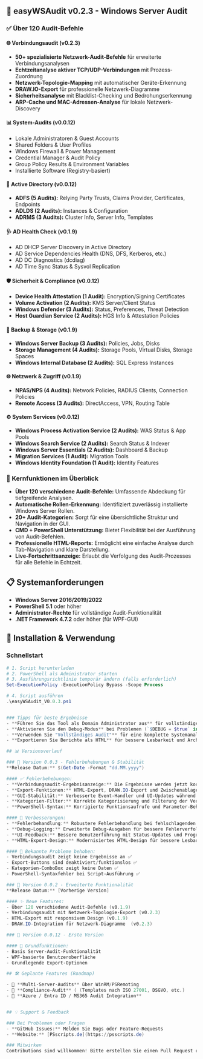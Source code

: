 ## 🚀 easyWSAudit v0.2.3 - Windows Server Audit

### ✅ Über 120 Audit-Befehle

#### 🌐 Verbindungsaudit (v0.2.3)
*   **50+ spezialisierte Netzwerk-Audit-Befehle** für erweiterte Verbindungsanalysen
*   **Echtzeitanalyse aktiver TCP/UDP-Verbindungen** mit Prozess-Zuordnung
*   **Netzwerk-Topologie-Mapping** mit automatischer Geräte-Erkennung
*   **DRAW.IO-Export** für professionelle Netzwerk-Diagramme
*   **Sicherheitsanalyse** mit Blacklist-Checking und Bedrohungserkennung
*   **ARP-Cache und MAC-Adressen-Analyse** für lokale Netzwerk-Discovery


#### 📊 System-Audits (v0.0.12)
*   Lokale Administratoren & Guest Accounts
*   Shared Folders & User Profiles
*   Windows Firewall & Power Management
*   Credential Manager & Audit Policy
*   Group Policy Results & Environment Variables
*   Installierte Software (Registry-basiert)

#### 🔐 Active Directory (v0.0.12)
*   **ADFS (5 Audits):** Relying Party Trusts, Claims Provider, Certificates, Endpoints
*   **ADLDS (2 Audits):** Instances & Configuration
*   **ADRMS (3 Audits):** Cluster Info, Server Info, Templates

#### 🩺 AD Health Check (v0.1.9)
*   AD DHCP Server Discovery in Active Directory
*   AD Service Dependencies Health (DNS, DFS, Kerberos, etc.)
*   AD DC Diagnostics (dcdiag)
*   AD Time Sync Status & Sysvol Replication

#### 🛡️ Sicherheit & Compliance (v0.0.12)
*   **Device Health Attestation (1 Audit):** Encryption/Signing Certificates
*   **Volume Activation (2 Audits):** KMS Server/Client Status
*   **Windows Defender (3 Audits):** Status, Preferences, Threat Detection
*   **Host Guardian Service (2 Audits):** HGS Info & Attestation Policies

#### 💾 Backup & Storage (v0.1.9)
*   **Windows Server Backup (3 Audits):** Policies, Jobs, Disks
*   **Storage Management (4 Audits):** Storage Pools, Virtual Disks, Storage Spaces
*   **Windows Internal Database (2 Audits):** SQL Express Instances

#### 🌐 Netzwerk & Zugriff (v0.1.9)
*   **NPAS/NPS (4 Audits):** Network Policies, RADIUS Clients, Connection Policies
*   **Remote Access (3 Audits):** DirectAccess, VPN, Routing Table

#### ⚙️ System Services (v0.0.12)
*   **Windows Process Activation Service (2 Audits):** WAS Status & App Pools
*   **Windows Search Service (2 Audits):** Search Status & Indexer
*   **Windows Server Essentials (2 Audits):** Dashboard & Backup
*   **Migration Services (1 Audit):** Migration Tools
*   **Windows Identity Foundation (1 Audit):** Identity Features


### 🎯 Kernfunktionen im Überblick
*   **Über 120 verschiedene Audit-Befehle:** Umfassende Abdeckung für tiefgreifende Analysen.
*   **Automatische Rollen-Erkennung:** Identifiziert zuverlässig installierte Windows Server Rollen.
*   **20+ Audit-Kategorien:** Sorgt für eine übersichtliche Struktur und Navigation in der GUI.
*   **CMD + PowerShell Unterstützung:** Bietet Flexibilität bei der Ausführung von Audit-Befehlen.
*   **Professionelle HTML-Reports:** Ermöglicht eine einfache Analyse durch Tab-Navigation und klare Darstellung.
*   **Live-Fortschrittsanzeige:** Erlaubt die Verfolgung des Audit-Prozesses für alle Befehle in Echtzeit.


## 📋 Systemanforderungen
- **Windows Server 2016/2019/2022**
- **PowerShell 5.1** oder höher
- **Administrator-Rechte** für vollständige Audit-Funktionalität
- **.NET Framework 4.7.2** oder höher (für WPF-GUI)

## 🚀 Installation & Verwendung

### Schnellstart
```powershell
# 1. Script herunterladen
# 2. PowerShell als Administrator starten
# 3. Ausführungsrichtlinie temporär ändern (falls erforderlich)
Set-ExecutionPolicy -ExecutionPolicy Bypass -Scope Process

# 4. Script ausführen
.\easyWSAudit_V0.0.3.ps1


### Tipps für beste Ergebnisse
- **Führen Sie das Tool als Domain Administrator aus** für vollständige AD-Audits
- **Aktivieren Sie den Debug-Modus** bei Problemen (`$DEBUG = $true` in Zeile 5)
- **Verwenden Sie "Vollständiges Audit"** für eine komplette Systemanalyse
- **Exportieren Sie Berichte als HTML** für bessere Lesbarkeit und Archivierung

## 📊 Versionsverlauf

### 🔧 Version 0.0.3 - Fehlerbehebungen & Stabilität
**Release Datum:** $(Get-Date -Format "dd.MM.yyyy")

#### ✅ Fehlerbehebungen:
- **Verbindungsaudit-Ergebnisanzeige:** Die Ergebnisse werden jetzt korrekt in der GUI angezeigt
- **Export-Funktionen:** HTML-Export, DRAW.IO-Export und Zwischenablage-Funktion für Verbindungsaudit funktionieren wieder
- **GUI-Stabilität:** Verbesserte Event-Handler und UI-Updates während des Audit-Prozesses
- **Kategorien-Filter:** Korrekte Kategorisierung und Filterung der Verbindungsaudit-Ergebnisse
- **PowerShell-Syntax:** Korrigierte Funktionsaufrufe und Parameter-Behandlung

#### 🔄 Verbesserungen:
- **Fehlerbehandlung:** Robustere Fehlerbehandlung bei fehlschlagenden Audit-Befehlen
- **Debug-Logging:** Erweiterte Debug-Ausgaben für bessere Fehlerverfolgung
- **UI-Feedback:** Bessere Benutzerführung mit Status-Updates und Progress-Anzeige
- **HTML-Export-Design:** Modernisiertes HTML-Design für bessere Lesbarkeit

#### 🐛 Bekannte Probleme behoben:
- Verbindungsaudit zeigt keine Ergebnisse an ✅
- Export-Buttons sind deaktiviert/funktionslos ✅
- Kategorien-ComboBox zeigt keine Daten ✅
- PowerShell-Syntaxfehler bei Script-Ausführung ✅

### 🚀 Version 0.0.2 - Erweiterte Funktionalität
**Release Datum:** [Vorherige Version]

#### ✨ Neue Features:
- Über 120 verschiedene Audit-Befehle (v0.1.9)
- Verbindungsaudit mit Netzwerk-Topologie-Export (v0.2.3)
- HTML-Export mit responsivem Design (v0.1.9)
- DRAW.IO-Integration für Netzwerk-Diagramme  (v0.2.3)

### 🏁 Version 0.0.12 - Erste Version

#### 🎯 Grundfunktionen:
- Basis Server-Audit-Funktionalität
- WPF-basierte Benutzeroberfläche
- Grundlegende Export-Optionen

## 🛠️ Geplante Features (Roadmap)

- 🔄 **Multi-Server-Audits** über WinRM/PSRemoting
- 🔄 **Compliance-Audit** ( (Templates nach ISO 27001, DSGVO, etc.)
- 🔄 **Azure / Entra ID / MS365 Audit Integration**


## 💡 Support & Feedback

### Bei Problemen oder Fragen
- **GitHub Issues:** Melden Sie Bugs oder Feature-Requests
- **Website:** [PSscripts.de](https://psscripts.de)

### Mitwirken
Contributions sind willkommen! Bitte erstellen Sie einen Pull Request oder öffnen Sie ein Issue für Verbesserungsvorschläge.
